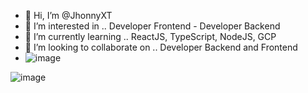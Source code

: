 - 👋 Hi, I’m @JhonnyXT
- 👀 I’m interested in .. Developer Frontend - Developer Backend
- 🌱 I’m currently learning .. ReactJS, TypeScript, NodeJS, GCP
- 💞️ I’m looking to collaborate on .. Developer Backend and Frontend
- ![image]({https://img.shields.io/badge/Gmail-D14836?style=for-the-badge&logo=gmail&logoColor=white})

![image]({https://img.shields.io/badge/Gmail-D14836?style=for-the-badge&logo=gmail&logoColor=white})


